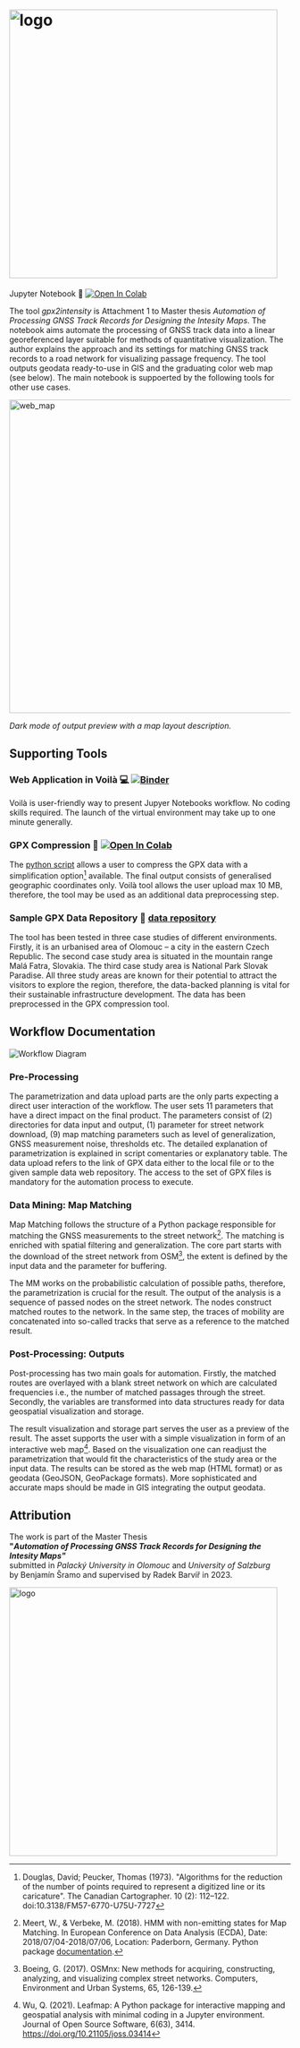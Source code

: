 # <img width="480" alt="logo" src="https://user-images.githubusercontent.com/47752920/234973760-c8157fdd-a3cf-43cf-88b0-4dc8096cfe7c.png">
Jupyter Notebook :ledger: [![Open In Colab](https://colab.research.google.com/assets/colab-badge.svg)](https://colab.research.google.com/drive/1FHZmFP5zzuIhBWDRs0thnTZoyAMKdOce?usp=sharing)

The tool <i>gpx2intensity</i> is Attachment 1 to Master thesis *Automation of Processing GNSS Track Records for Designing the Intesity Maps*. The notebook aims automate the processing of GNSS track data into a linear georeferenced layer suitable for methods of quantitative visualization. The author explains the approach and its settings for matching GNSS track records to a road network for visualizing passage frequency. The tool outputs geodata ready-to-use in GIS and the graduating color web map (see below). The main notebook is suppoerted by the following tools for other use cases.

<img width="560" alt="web_map" src="https://github.com/bsramo144/Thesis-Jupyter/assets/47752920/cdd52bbd-571d-4070-a417-368a3a4676c2">

<i>Dark mode of output preview with a map layout description.</i>

## Supporting Tools
### Web Application in Voilà :computer: [![Binder](https://mybinder.org/badge_logo.svg)](https://mybinder.org/v2/gh/bsramo144/Thesis-Jupyter/HEAD?urlpath=%2Fvoila%2Frender%2Fgpx2intensity.ipynb)
Voilà is user-friendly way to present Jupyer Notebooks workflow. No coding skills required.
The launch of the virtual environment may take up to one minute generally.
### GPX Compression :scroll: [![Open In Colab](https://colab.research.google.com/assets/colab-badge.svg)](https://colab.research.google.com/drive/1o9xJojiIB2Y-sI7mThGVwW5cIHah0OOV?usp=sharing)
The [python script](scripts/gpx_simplification.py) allows a user to compress the GPX data with a simplification option[^1] available. The final output consists of generalised geographic coordinates only.
Voilà tool allows the user upload max 10 MB, therefore, the tool may be used as an additional data preprocessing step.
### Sample GPX Data Repository :link: [data repository](sample_data)
The tool has been tested in three case studies of different environments. Firstly, it is an urbanised area of Olomouc – a city in the eastern Czech Republic. The second case study area is situated in the mountain range Malá Fatra, Slovakia. The third case study area is National Park Slovak Paradise. All three study areas are known for their potential to attract the visitors to explore the region, therefore, the data-backed planning is vital for their sustainable infrastructure development. The data has been preprocessed in the GPX compression tool.

## Workflow Documentation
![Workflow Diagram](https://user-images.githubusercontent.com/47752920/234070295-6493a543-8fe1-4754-b331-a9a5a3bd54b9.png)

### Pre-Processing
The parametrization and data upload parts are the only parts expecting a direct user interaction of the workflow. The user sets 11 parameters that have a direct impact on the final product. The parameters consist of (2) directories for data input and output, (1) parameter for street network download, (9) map matching parameters such as level of generalization, GNSS measurement noise, thresholds etc. The detailed explanation of parametrization is explained in script comentaries or explanatory table. The data upload refers to the link of GPX data either to the local file or to the given sample data web repository. The access to the set of GPX files is mandatory for the automation process to execute.

### Data Mining: Map Matching
Map Matching follows the structure of a Python package responsible for matching the GNSS measurements to the street network[^2]. The matching is enriched with spatial filtering and generalization. The core part starts with the download of the street network from OSM[^3], the extent is defined by the input data and the parameter for buffering. 

The MM works on the probabilistic calculation of possible paths, therefore, the parametrization is crucial for the result. The output of the analysis is a sequence of passed nodes on the street network. The nodes construct matched routes to the network. In the same step, the traces of mobility are concatenated into so-called tracks that serve as a reference to the matched result.

### Post-Processing: Outputs
Post-processing has two main goals for automation. Firstly, the matched routes are overlayed with a blank street network on which are calculated frequencies i.e., the number of matched passages through the street. Secondly, the variables are transformed into data structures ready for data geospatial visualization and storage.

The result visualization and storage part serves the user as a preview of the result. The asset supports the user with a simple visualization in form of an interactive web map[^4]. Based on the visualization one can readjust the parametrization that would fit the characteristics of the study area or the input data. The results can be stored as the web map (HTML format) or as geodata (GeoJSON, GeoPackage formats). More sophisticated and accurate maps should be made in GIS integrating the output geodata.

## Attribution
The work is part of the Master Thesis <br/>
**"*Automation of Processing GNSS Track Records for Designing the Intesity Maps"*** </br>
submitted in *Palacký University in Olomouc* and *University of Salzburg*<br/> by Benjamín Šramo and supervised by Radek Barvíř in 2023.

<a href = "https://bsramo144.github.io/" target = "_blank"><img width="480" alt="logo" src="https://bsramo144.github.io/images/logos.png"></a>


[^1]: Douglas, David; Peucker, Thomas (1973). "Algorithms for the reduction of the number of points required to represent a digitized line or its caricature". The Canadian Cartographer. 10 (2): 112–122. doi:10.3138/FM57-6770-U75U-7727
[^2]: Meert, W., & Verbeke, M. (2018). HMM with non-emitting states for Map Matching. In European Conference on Data Analysis (ECDA), Date: 2018/07/04-2018/07/06, Location: Paderborn, Germany. Python package 
<a href="https://leuvenmapmatching.readthedocs.io/en/latest/" target="_blank"> documentation</a>.
[^3]: Boeing, G. (2017). OSMnx: New methods for acquiring, constructing, analyzing, and visualizing complex street networks. Computers, Environment and Urban Systems, 65, 126-139.
[^4]: Wu, Q. (2021). Leafmap: A Python package for interactive mapping and geospatial analysis with minimal coding in a Jupyter environment. Journal of Open Source Software, 6(63), 3414. https://doi.org/10.21105/joss.03414
